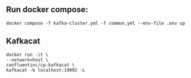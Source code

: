 ## Run docker compose:

```
docker compose -f kafka-cluster.yml -f common.yml --env-file .env up
```

## Kafkacat

```
docker run -it \
--network=host \
confluentinc/cp-kafkacat \
kafkacat -b localhost:19092 -L
```
